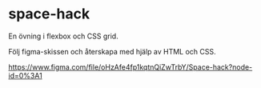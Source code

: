 # space-hack

En övning i flexbox och CSS grid.

Följ figma-skissen och återskapa med hjälp av HTML och CSS.

https://www.figma.com/file/oHzAfe4fp1kqtnQiZwTrbY/Space-hack?node-id=0%3A1

